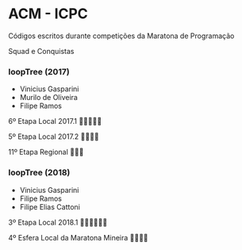 # ACM - ICPC

Códigos escritos durante competições da Maratona de Programação

Squad e Conquistas

### loopTree (2017)
  - Vinicius Gasparini
  - Murilo de Oliveira
  - Filipe Ramos
  
6º Etapa Local 2017.1 :balloon::balloon::balloon::balloon::balloon: 

5º Etapa Local 2017.2 :balloon::balloon::balloon::balloon:

11º Etapa Regional :balloon::balloon::balloon:


### loopTree (2018)
  - Vinicius Gasparini
  - Filipe Ramos
  - Filipe Elias Cattoni
  
3º Etapa Local 2018.1 :balloon::balloon::balloon::balloon::balloon::balloon:

4º Esfera Local da Maratona Mineira :balloon::balloon::balloon::balloon:
